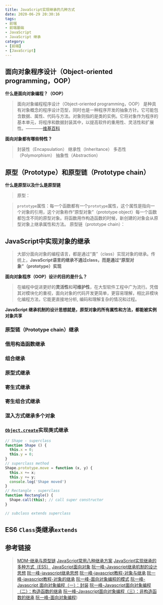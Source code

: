 ```yaml
---
title: JavaScript实现继承的几种方式
date: 2020-06-29 20:30:16
tags:
- 前端
- 前端基础
- JavaScript
- JavaScript 继承
category:
- [前端]
- [JavaScript]
---
```


## 面向对象程序设计（Object-oriented programming，OOP）

**什么是面向对象编程？（OOP）**

> 面向对象编程程序设计（Object-oriented programming，OOP） 是种具有对象概念的程序设计范型，同时也是一种程序开发的抽象方针。它可能包含数据、属性、代码与方法。对象则指的是类的实例。它将对象作为程序的基本单元，将程序和数据封装其中，以提高软件的重用性、灵活性和扩展性。————[维基百科](https://zh.wikipedia.org/zh-cn/%E9%9D%A2%E5%90%91%E5%AF%B9%E8%B1%A1%E7%A8%8B%E5%BA%8F%E8%AE%BE%E8%AE%A1)

**面向对象都有哪些特性？**

> 封装性（Encapsulation）
> 继承性（Inheritance）
> 多态性（Polymorphism）
> 抽象性（Abstraction）

## 原型（Prototype）和原型链（Prototype chain）

**什么是原型以及什么是原型链**

> 原型：

> `prototype`属性：每一个函数都有一个`prototype`属性，这个属性是指向一个对象的引用，这个对象称作“原型对象”（prototype object）每一个函数都包含不同的原型对象。将函数用作构造函数的时候，新创建的对象会从原型对象上继承属性和方法。
> 原型链（prototype chain）：

## JavaScript中实现对象的继承

> 大部分面向对象的编程语言，都是通过“类”（class）实现对象的继承。传统上，**JavaScript语言的继承不通过class，而是通过“原型对象”（prototype）实现**

**面向对象程序（OOP）设计的目的是什么？**
> 在编程中促进更好的**灵活性**和**可维护性**，在大型软件工程中广为流行。凭借其对模块化的重视，面向对象的代码开发更简单，更容易理解，相比非模块化编程方法，它能更直接地分析, 编码和理解复杂的情况和过程。

**JavaScript 继承机制的设计思想就是，原型对象的所有属性和方法，都能被实例对象共享**

### 原型链（Prototype chain）继承

### 借用构造函数继承

### 组合继承

### 原型式继承

### 寄生式继承

### 寄生组合式继承

### 混入方式继承多个对象

### [`Object.create`](https://developer.mozilla.org/zh-CN/docs/Web/JavaScript/Reference/Global_Objects/Object/create)实现类式继承

```javascript
// Shape - superclass
function Shape () {
  this.x = 0;
  this.y = 0;
}
// superclass method
Shape.prototype.move = function (x, y) {
  this.x += x;
  this.y += y;
  console.log('Shape moved')
}
// Rectangle - superclass
function Rectangle() {
  Shape.call(this); // call super constructor
}

// subclass extends superclass

```

## ES6 `Class`类继承`extends`

## 参考链接

> [MDM-继承与原型链](https://developer.mozilla.org/zh-CN/docs/Web/JavaScript/Inheritance_and_the_prototype_chain)
> [JavaScript常用八种继承方案](https://juejin.im/post/5bcb2e295188255c55472db0)
> [JavaScript实现继承的多种方式（ES5）](https://juejin.im/post/5b188852e51d4506df277095)
> [JavaScript面向对象](https://developer.mozilla.org/zh-CN/docs/Web/JavaScript/Introduction_to_Object-Oriented_JavaScript)
> [阮一峰-Javascript继承机制的设计思想](http://www.ruanyifeng.com/blog/2011/06/designing_ideas_of_inheritance_mechanism_in_javascript.html)
> [阮一峰-javascript继承思想](Javascript继承机制的设计思想)
> [阮一峰-javascript教程-对象与继承](https://javascript.ruanyifeng.com/oop/prototype.html)
> [阮一峰-javascript教程-对象的继承](https://wangdoc.com/javascript/oop/prototype.html)
> [阮一峰-面向对象编程的模式](https://javascript.ruanyifeng.com/oop/pattern.html)
> [阮一峰-Javascript 面向对象编程（一）：封装](http://www.ruanyifeng.com/blog/2010/05/object-oriented_javascript_encapsulation.html)
> [阮一峰-Javascript面向对象编程（二）：构造函数的继承](http://www.ruanyifeng.com/blog/2010/05/object-oriented_javascript_inheritance.html)
> [阮一峰-Javascript面向对象编程（三）：非构造函数的继承](https://www.ruanyifeng.com/blog/2010/05/object-oriented_javascript_inheritance_continued.html)
> [阮一峰-面向对象编程](https://www.bookstack.cn/read/javascript-tutorial/16049))
